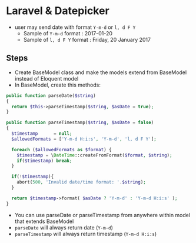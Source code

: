# Laravel & Datepicker

- user may send date with format `Y-m-d` or `l, d F Y`
  - Sample of `Y-m-d` format : 2017-01-20
  - Sample of `l, d F Y` format : Friday, 20 January 2017

## Steps
- Create BaseModel class and make the models extend from BaseModel instead of Eloquent model
- In BaseModel, create this methods:

```php
public function parseDate($string)
{
  return $this->parseTimestamp($string, $asDate = true);
}

public function parseTimestamp($string, $asDate = false)
{
  $timestamp      = null;
  $allowedFormats = ['Y-m-d H:i:s', 'Y-m-d', 'l, d F Y'];

  foreach ($allowedFormats as $format) {
    $timestamp = \DateTime::createFromFormat($format, $string);
    if($timestamp) break;
  }

  if(!$timestamp){
    abort(500, 'Invalid date/time format: '.$string);
  }

  return $timestamp->format( $asDate ? 'Y-m-d' : 'Y-m-d H:i:s' );
}
```

- You can use parseDate or parseTimestamp from anywhere within model that extends BaseModel
- `parseDate` will always return date (`Y-m-d`)
- `parseTimestamp` will always return timestamp (`Y-m-d H:i:s`) 
